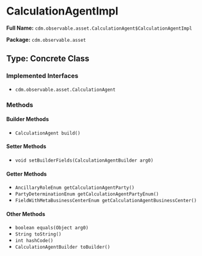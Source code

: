 # CalculationAgentImpl

**Full Name:** `cdm.observable.asset.CalculationAgent$CalculationAgentImpl`

**Package:** `cdm.observable.asset`

## Type: Concrete Class

### Implemented Interfaces

- `cdm.observable.asset.CalculationAgent`

### Methods

#### Builder Methods

- `CalculationAgent build()`

#### Setter Methods

- `void setBuilderFields(CalculationAgentBuilder arg0)`

#### Getter Methods

- `AncillaryRoleEnum getCalculationAgentParty()`
- `PartyDeterminationEnum getCalculationAgentPartyEnum()`
- `FieldWithMetaBusinessCenterEnum getCalculationAgentBusinessCenter()`

#### Other Methods

- `boolean equals(Object arg0)`
- `String toString()`
- `int hashCode()`
- `CalculationAgentBuilder toBuilder()`

